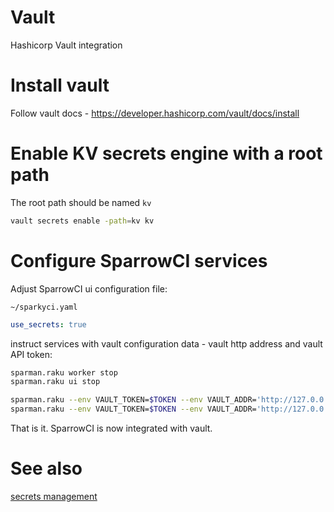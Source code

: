 # Vault

Hashicorp Vault integration

# Install vault

Follow vault docs - https://developer.hashicorp.com/vault/docs/install

# Enable KV secrets engine with a root path

The root path should be named `kv`

```bash
vault secrets enable -path=kv kv
```

# Configure SparrowCI services

Adjust SparrowCI ui configuration file:

`~/sparkyci.yaml`

```yaml
use_secrets: true
```

instruct services with vault configuration data - vault http address
and vault API token:

```bash
sparman.raku worker stop
sparman.raku ui stop

sparman.raku --env VAULT_TOKEN=$TOKEN --env VAULT_ADDR='http://127.0.0.1:8200' worker start
sparman.raku --env VAULT_TOKEN=$TOKEN --env VAULT_ADDR='http://127.0.0.1:8200' ui start
```

That is it. SparrowCI is now integrated with vault.

# See also

[secrets management](docs/dsl.md#secrets-management)
